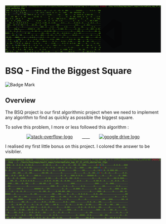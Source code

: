 <p align="center"><img src="../../../images/bsq_example.png" alt="BSQ Output example"></p>

# BSQ - Find the Biggest Square

![Badge Mark](https://img.shields.io/badge/Module%20Mark-A-%2372FA08.svg?&style=for-the-badge&logoColor=black)

## Overview

The BSQ project is our first algorithmic project when we need to implement any algorithm to find as quickly as possible the biggest square.

To solve this problem, I more or less followed this algorithm :

<p align="center" style="margin-right: 30px; margin-left: 30px"><a href="https://stackoverflow.com/questions/20335427/most-efficient-algorithm-to-find-the-biggest-square-in-a-two-dimension-map" target="_blank" rel="noopener noreferrer" style="margin-right: 30px; margin-left: 30px"><img src="https://simpleicons.org/icons/stackoverflow.svg" width="64" height="64" alt="stack-overflow-logo"/></a>____<a href="https://docs.google.com/document/d/19pHCD433tYsvAor0WObxa2qusAjKdx96kaf3z5I8XT8" target="_blank" style="margin-right: 30px; margin-left: 30px"><img src="https://simpleicons.org/icons/googledrive.svg" width="64" height="64" alt="google drive logo" /></a></p>

I realised my first little bonus on this project. I colored the answer to be visiblier.

<p align="center"><img src="../../../images/bsq_bonus_example.png" alt="BSQ Output example"></p>
